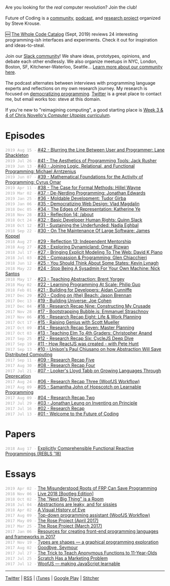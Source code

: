 <style>
  .date {
    display: none;
    color: #aaa;
    font-size: 90%;
    font-family: monospace;
  }
  @media (min-width: 768px) { 
    #page {
      width: 55em;
    }
    .date {
      display: inline;
    }
    li {
      padding: 2px;
    }
  }
  p {
    margin: 0 0 0 0px !important;
  }
</style>

<br>

Are you looking for the _real_ computer revolution? Join the club!

<br> 

Future of Coding is a [community](/community), [podcast](#episodes), and [research project](/log) organized by Steve Krouse. 

<br>

🆕 [The Whole Code Catalog](/catalog) (Sept, 2019) reviews 24 interesting programming-ish interfaces and experiments. Check it out for inspiration and ideas-to-steal.

<br>

Join our [Slack community](/community)! We share ideas, prototypes, opinions, and debate each other endlessly. We also organize meetups in NYC, London, Boston, SF, Kitchener-Waterloo, Seattle... [Learn more about our community here](./slack-readme).

<br>

The podcast alternates between interviews with programming language experts and reflections on my own research journey. My research is focused on [democratizing programming](/about#mission). [Twitter](https://twitter.com/stevekrouse) is a great place to contact me, but email works too: steve at this domain.

<br>

If you're new to "reimagining computing", a good starting place is [Week 3 &amp; 4 of Chris Novello's _Computer Utopias_ curriculum](http://chrisnovello.com/teaching/risd/computer-utopias/).

# Episodes

<span class="date">2019 Aug 15 -</span> [#42 - Blurring the Line Between User and Programmer: Lane Shackleton](./episodes/042)

<span class="date">2019 Jul 26 -</span> [#41 - The Aesthetics of Programming Tools: Jack Rusher](./episodes/041)

<span class="date">2019 Jun 13 -</span> [#40 - Joining Logic, Relational, and Functional Programming: Michael Arntzenius](./episodes/040)

<span class="date">2019 Jun 07 -</span> [#39 - Mathematical Foundations for the Activity of Programming: Cyrus Omar](./episodes/039)

<span class="date">2019 Apr 11 -</span> [#38 - The Case for Formal Methods: Hillel Wayne](./episodes/038)

<span class="date">2019 Mar 02 -</span> [#37 - De-Nerding Programming: Jonathan Edwards](./episodes/037)

<span class="date">2019 Jan 25 -</span> [#36 - Moldable Development: Tudor Girba](./episodes/036)

<span class="date">2019 Jan 06 -</span> [#35 - Democratizing Web Design: Vlad Magdalin](./episodes/035)

<span class="date">2018 Dec 05 -</span> [#34 - The Edges of Representation: Katherine Ye](./episodes/034)

<span class="date">2018 Nov 28 -</span> [#33 - Reflection 14: /about](./episodes/033)

<span class="date">2018 Oct 24 -</span> [#32 - Basic Developer Human Rights: Quinn Slack](./episodes/032)

<span class="date">2018 Oct 12 -</span> [#31 - Sustaining the Underfunded: Nadia Eghbal](./episodes/031)

<span class="date">2018 Sep 22 -</span> [#30 - On The Maintenance Of Large Software: James Koppel](./episodes/030)

<span class="date">2018 Aug 27 -</span> [#29 - Reflection 13: Independent Mentorship](./episodes/029)

<span class="date">2018 Aug 27 -</span> [#28 - Exploring Dynamicland: Omar Rizwan](./episodes/028)

<span class="date">2018 Jul 17 -</span> [#27 - Bringing Explicit Modeling To The Web: David K Piano](./episodes/027)

<span class="date">2018 Jul 03 -</span> [#26 - Compassion & Programming: Glen Chiacchieri](./episodes/026)

<span class="date">2018 Jun 12 -</span> [#25 - You Should Think About Some States: Kevin Lynagh](./episodes/025)

<span class="date">2018 May 22 -</span> [#24 - Stop Being A Sysadmin For Your Own Machine: Nick Santos](./episodes/024)

<span class="date">2018 May 17 -</span> [#23 - Teaching Abstraction: Brent Yorgey](./episodes/023)

<span class="date">2018 May 02 -</span> [#22 - Learning Programming At Scale: Philip Guo](./episodes/022)

<span class="date">2018 Feb 01 -</span> [#21 - Building for Developers: Aidan Cunniffe](./episodes/021)

<span class="date">2017 Dec 29 -</span> [#20 - Coding on (the) Beach: Jason Brennan](./episodes/020)

<span class="date">2017 Dec 13 -</span> [#19 - Building Universe: Joe Cohen](./episodes/019)

<span class="date">2017 Dec 04 -</span> [#18 - Research Recap Nine: Constructing My Crusade](./episodes/018)

<span class="date">2017 Nov 28 -</span> [#17 - Bootstrapping Bubble.is: Emmanuel Straschnov](./episodes/017)

<span class="date">2017 Nov 06 -</span> [#16 - Research Recap Eight: Life & Work Planning](./episodes/016)

<span class="date">2017 Oct 17 -</span> [#15 - Raising Genius with Scott Mueller](./episodes/015)

<span class="date">2017 Oct 09 -</span> [#14 - Research Recap Seven: Master Planning](./episodes/014)

<span class="date">2017 Oct 03 -</span> [#13 - Teaching Elm To 4th Graders: Christopher Anand](./episodes/013)

<span class="date">2017 Sep 25 -</span> [#12 - Research Recap Six: CycleJS Deep Dive](./episodes/012)

<span class="date">2017 Sep 19 -</span> [#11 - How ReactJS was created - with Pete Hunt](./episodes/011)

<span class="date">2017 Sep 13 -</span> [#10 - Unison's Paul Chiusano on how Abstraction Will Save Distributed Computing](./episodes/010)

<span class="date">2017 Sep 11 -</span> [#09 - Research Recap Five](./episodes/009)

<span class="date">2017 Aug 30 -</span> [#08 - Research Recap Four](./episodes/008)

<span class="date">2017 Jul 21 -</span> [#07 - Looker's Lloyd Tabb on Growing Languages Through Deprecation](./episodes/007)

<span class="date">2017 Aug 24 -</span> [#06 - Research Recap Three (WoofJS Workflow)](./episodes/006)

<span class="date">2017 Aug 09 -</span> [#05 - Samantha John of Hopscotch on Learnable Programming](./episodes/005)

<span class="date">2017 Aug 09 -</span> [#04 - Research Recap Two](./episodes/004)

<span class="date">2017 Jul 29 -</span> [#03 - Jonathan Leung on Inventing on Principle](./episodes/003)

<span class="date">2017 Jul 16 -</span> [#02 - Research Recap](./episodes/002)

<span class="date">2017 Jul 13 -</span> [#01 - Welcome to the Future of Coding](./episodes/001)

# Papers

<span class="date">2018 Aug 17 -</span> [Explicitly Comprehensible Functional Reactive Programmings (REBLS '18)](./papers/comprehensible-frp)

# Essays

<span class="date">2019 Apr 02 -</span> [The Misunderstood Roots of FRP Can Save Programming](./essays/dctp)

<span class="date">2018 Nov 06 -</span> [Live 2018 [Bootleg Edition]](./notes/live/2018)

<span class="date">2018 Oct 02 -</span> [The "Next Big Thing" is a Room](https://phenomenalworld.org/metaresearch/the-next-big-thing-is-a-room)

<span class="date">2018 Jul 04 -</span> [Abstractions are leaky, and for sissies](./essays/sissies)

<span class="date">2018 Apr 02 -</span> [A Visual History of Eve](./essays/eve)

<span class="date">2017 Aug 09 -</span> [Top-down programming assistant (WoofJS Workflow)](https://github.com/stevekrouse/futureofcoding.org/files/1248895/Top-down.programming.assistant.pdf)

<span class="date">2017 May 09 -</span> [The Rose Project (April 2017)](https://medium.com/@stevekrouse/rose-project-april-2017-32af31b078b1)

<span class="date">2017 Mar 25 -</span> [The Rose Project (March 2017)](https://medium.com/@stevekrouse/rose-983dc5e0908f)

<span class="date">2017 Jan 06 -</span> [Resources for creating front-end programming languages and frameworks in 2017](https://medium.com/@stevekrouse/resources-for-creating-front-end-programming-languages-and-frameworks-in-2017-a0c097625f9d)

<span class="date">2017 Nov 19 -</span> [Types are shapes — a graphical programming exploration](https://medium.com/@stevekrouse/types-are-shapes-d6af1e83192f)

<span class="date">2017 Aug 02 -</span> [Goodbye, Seymour](https://medium.com/@stevekrouse/goodbye-seymour-cb712757264f)

<span class="date">2017 Jul 27 -</span> [The Trick to Teach Anonymous Functions to 11-Year-Olds](https://medium.com/@stevekrouse/the-trick-to-teach-anonymous-functions-to-11-year-olds-558b697d7a53)

<span class="date">2017 Jul 25 -</span> [Scratch Has a Marketing Problem](https://medium.freecodecamp.com/scratch-has-a-marketing-problem-f84626bd18ef)

<span class="date">2017 Jul 12 -</span> [WoofJS — making JavaScript learnable](https://medium.com/@stevekrouse/woof-d9adf2110fc6)

---

[Twitter](https://twitter.com/stevekrouse) \| [RSS](http://www.omnycontent.com/d/playlist/c4157e60-c7f8-470d-b13f-a7b30040df73/564f493f-af32-4c48-862f-a7b300e4df49/ac317852-8807-44b8-8eff-a7b300e4df52/podcast.rss) \| [iTunes](https://itunes.apple.com/us/podcast/future-of-coding/id1265527976) \| [Google Play](https://playmusic.app.goo.gl/?ibi=com.google.PlayMusic&isi=691797987&ius=googleplaymusic&link=https://play.google.com/music/m/Iixe67yd4fwfgmw3xb7g6lru2gu?t%3DFuture_of_Coding%26pcampaignid%3DMKT-na-all-co-pr-mu-pod-16) \| [Stitcher](https://www.stitcher.com/podcast/future-of-coding)
